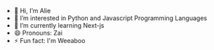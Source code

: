 - 👋 Hi, I’m Alie
- 👀 I’m interested in Python and Javascript Programming Languages
- 🌱 I’m currently learning Next-js
- 😄 Pronouns: Zai
- ⚡ Fun fact: I'm Weeaboo
